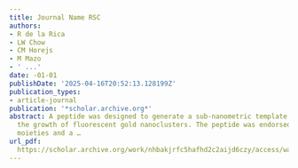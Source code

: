 ```yaml
---
title: Journal Name RSC
authors:
- R de la Rica
- LW Chow
- CM Horejs
- M Mazo
- ' ...'
date: -01-01
publishDate: '2025-04-16T20:52:13.128199Z'
publication_types:
- article-journal
publication: '*scholar.archive.org*'
abstract: A peptide was designed to generate a sub-nanometric template that guides
  the growth of fluorescent gold nanoclusters. The peptide was endorsed with nucleating
  moieties and a …
url_pdf: 
  https://scholar.archive.org/work/nhbakjrfc5hafhd2c2aijd6czy/access/wayback/http://pdfs.semanticscholar.org/f489/4d946435615996923dac1c7fa2d91ad3a988.pdf
---
```

